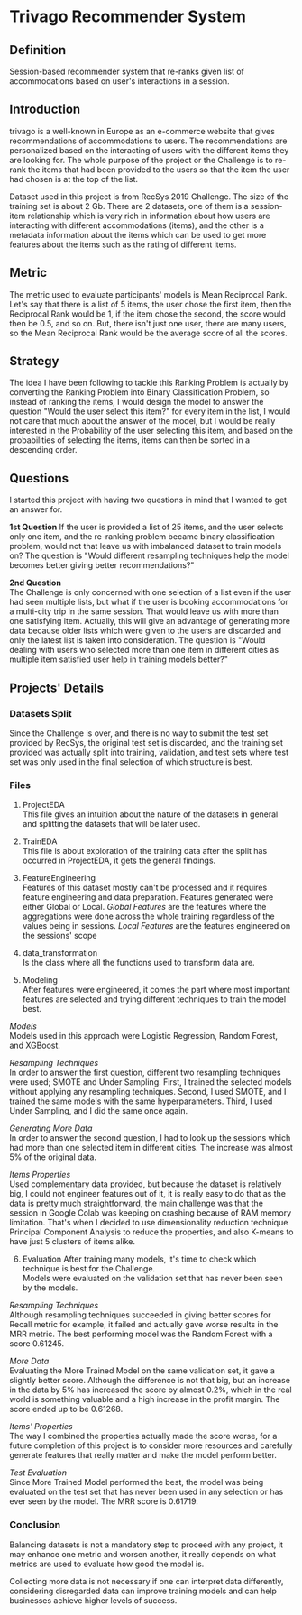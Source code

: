 # Trivago Recommender System
## Definition
Session-based recommender system that re-ranks given list of accommodations based on user's interactions in a session.

## Introduction
trivago is a well-known in Europe as an e-commerce website that gives recommendations of accommodations to users. The recommendations are personalized based on the interacting of users with the different items they are looking for. The whole purpose of the project or the Challenge is to re-rank the items that had been provided to the users so that the item the user had chosen is at the top of the list.

Dataset used in this project is from RecSys 2019 Challenge. The size of the training set is about 2 Gb. There are 2 datasets, one of them is a session-item relationship which is very rich in information about how users are interacting with different accommodations (items), and the other is a metadata information about the items which can be used to get more features about the items such as the rating of different items.

## Metric
The metric used to evaluate participants' models is Mean Reciprocal Rank.
Let's say that there is a list of 5 items, the user chose the first item, then the Reciprocal Rank would be 1, if the item chose the second, the score would then be 0.5, and so on. But, there isn't just one user, there are many users, so the Mean Reciprocal Rank would be the average score of all the scores.

## Strategy
The idea I have been following to tackle this Ranking Problem is actually by converting the Ranking Problem into Binary Classification Problem, so instead of ranking the items, I would design the model to answer the question "Would the user select this item?" for every item in the list, I would not care that much about the answer of the  model, but I would be really interested in the Probability of the user selecting this item, and based on the probabilities of selecting the items, items can then be sorted in a descending order.

## Questions  
I started this project with having two questions in mind that I wanted to get an answer for.

**1st Question**
If the user is provided a list of 25 items, and the user selects only one item, and the re-ranking problem became binary classification problem, would not that leave us with imbalanced dataset to train models on?
The question is "Would different resampling techniques help the model becomes better giving better recommendations?"

**2nd Question**  
The Challenge is only concerned with one selection of a list even if the user had seen multiple lists, but what if the user is booking accommodations for a multi-city trip in the same session. That would leave us with more than one satisfying item. Actually, this will give an advantage of generating more data because older lists which were given to the users are discarded and only the latest list is taken into consideration.
The question is "Would dealing with users who selected more than one item in different cities as multiple item satisfied user help in training models better?"

## Projects' Details

### Datasets Split
Since the Challenge is over, and there is no way to submit the test set provided by RecSys, the original test set is discarded, and the training set provided was actually split into training, validation, and test sets where test set was only used in the final selection of which structure is best.

### Files

1. ProjectEDA  
This file gives an intuition about the nature of the datasets in general and splitting the datasets that will be later used.

2. TrainEDA  
This file is about exploration of the training data after the split has occurred in ProjectEDA, it gets the general findings.

3. FeatureEngineering  
Features of this dataset mostly can't be processed and it requires feature engineering and data preparation.
Features generated were either Global or Local.
*Global Features* are the features where the aggregations were done across the whole training regardless of the values being in sessions.
*Local Features* are the features engineered on the sessions' scope

4. data_transformation  
Is the class where all the functions used to transform data are.

5. Modeling  
After features were engineered, it comes the part where most important features are selected and trying different techniques to train the model best.

*Models*  
Models used in this approach were Logistic Regression, Random Forest, and XGBoost.

*Resampling Techniques*  
In order to answer the first question, different two resampling techniques were used; SMOTE and Under Sampling.
First, I trained the selected models without applying any resampling techniques.
Second, I used SMOTE, and I trained the same models with the same hyperparameters.
Third, I used Under Sampling, and I did the same once again.

*Generating More Data*  
In order to answer the second question, I had to look up the sessions which had more than one selected item in different cities.
The increase was almost 5% of the original data.

*Items Properties*  
Used complementary data provided, but because the dataset is relatively big, I could not engineer features out of it, it is really easy to do that as the data is pretty much straightforward, the main challenge was that the session in Google Colab was keeping on crashing because of RAM memory limitation.
That's when I decided to use dimensionality reduction technique Principal Component Analysis to reduce the properties, and also K-means to have just 5 clusters of items alike.

6. Evaluation
After training many models, it's time to check which technique is best for the Challenge.  
Models were evaluated on the validation set that has never been seen by the models.  

*Resampling Techniques*  
 Although resampling techniques succeeded in giving better scores for Recall metric for example, it failed and actually gave worse results in the MRR metric. The best performing model was the Random Forest with a score 0.61245.

 *More Data*  
 Evaluating the More Trained Model on the same validation set, it gave a slightly better score. Although the difference is not that big, but an increase in the data by 5% has increased the score by almost 0.2%, which in the real world is something valuable and a high increase in the profit margin. The score ended up to be 0.61268.

 *Items' Properties*  
 The way I combined the properties actually made the score worse, for a future completion of this project is to consider more resources and carefully generate features that really matter and make the model perform better.

 *Test Evaluation*  
 Since More Trained Model performed the best, the model was being evaluated on the test set that has never been used in any selection or has ever seen by the model.
 The MRR score is 0.61719.

### Conclusion

Balancing datasets is not a mandatory step to proceed with any project, it may enhance one metric and worsen another, it really depends on what metrics are used to evaluate how good the model is.

Collecting more data is not necessary if one can interpret data differently, considering disregarded data can improve training models and can help businesses achieve higher levels of success.
